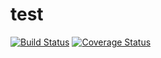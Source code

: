 test
====
[![Build Status](https://travis-ci.org/msedmak/test.svg?branch=master)](https://travis-ci.org/msedmak/test)
[![Coverage Status](https://coveralls.io/repos/msedmak/test/badge.png)](https://coveralls.io/r/msedmak/test)
